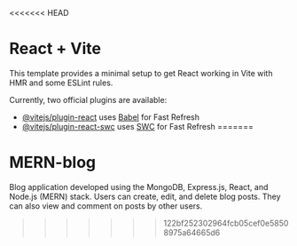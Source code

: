 <<<<<<< HEAD
# React + Vite

This template provides a minimal setup to get React working in Vite with HMR and some ESLint rules.

Currently, two official plugins are available:

- [@vitejs/plugin-react](https://github.com/vitejs/vite-plugin-react/blob/main/packages/plugin-react/README.md) uses [Babel](https://babeljs.io/) for Fast Refresh
- [@vitejs/plugin-react-swc](https://github.com/vitejs/vite-plugin-react-swc) uses [SWC](https://swc.rs/) for Fast Refresh
=======
# MERN-blog
Blog application developed using the MongoDB, Express.js, React, and Node.js (MERN) stack. Users can create, edit, and delete blog posts. They can also view and comment on posts by other users.
>>>>>>> 122bf252302964fcb05cef0e58508975a64665d6
